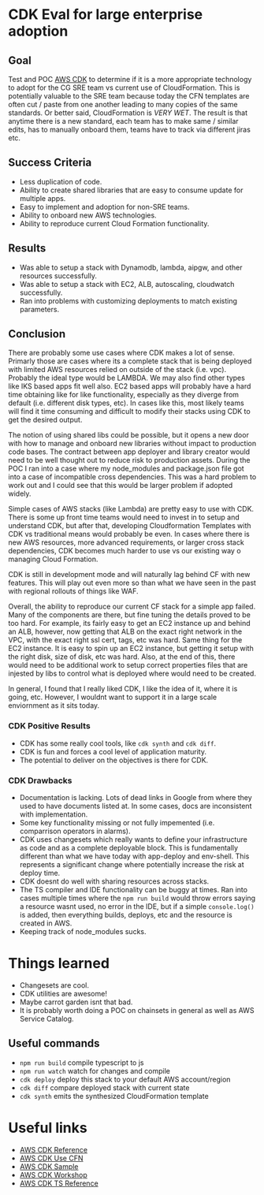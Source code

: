 # CDK Eval for large enterprise adoption

## Goal
Test and POC [AWS CDK](https://github.com/awslabs/aws-cdk) to determine if it is a more appropriate technology to adopt for the CG SRE team vs current use of CloudFormation.  This is potentially valuable to the SRE team because today the CFN templates are often cut / paste from one another leading to many copies of the same standards.  Or better said, CloudFormation is _VERY_ _WET_.  The result is that anytime there is a new standard, each team has to make same / similar edits, has to manually  onboard them, teams have to track via different jiras etc.  

## Success Criteria

* Less duplication of code.  
* Ability to create shared libraries that are easy to consume update for multiple apps.
* Easy to implement and adoption for non-SRE teams.
* Ability to onboard new AWS technologies.
* Ability to reproduce current Cloud Formation functionality.

## Results

* Was able to setup a stack with Dynamodb, lambda, aipgw, and other resources successfully.
* Was able to setup a stack with EC2, ALB, autoscaling, cloudwatch successfully. 
* Ran into problems with customizing deployments to match existing parameters.

## Conclusion

There are probably some use cases where CDK makes a lot of sense.  Primarly those are cases where its a complete stack that is being deployed with limited AWS resources relied on outside of the stack (i.e. vpc).  Probably the ideal type would be LAMBDA.  We may also find other types like IKS based apps fit well also.  EC2 based apps will probably have a hard time obtaining like for like functionality, especially as they diverge from default (i.e. different disk types, etc).  In cases like this, most likely teams will find it time consuming and difficult to modify their stacks using CDK to get the desired output.

The notion of using shared libs could be possible, but it opens a new door with how to manage and onboard new libraries without impact to production code bases.  The contract between app deployer and library creator would need to be well thought out to reduce risk to production assets.  During the POC I ran into a case where my node_modules and package.json file got into a case of incompatible cross dependencies.  This was a hard problem to work out and I could see that this would be larger problem if adopted widely.

Simple cases of AWS stacks (like Lambda) are pretty easy to use with CDK.  There is some up front time teams would need to invest in to setup and understand CDK, but after that, developing Cloudformation Templates with CDK vs traditional means would probably be even.  In cases where there is new AWS resources, more advanced requirements, or larger cross stack dependencies, CDK becomes much harder to use vs our existing way o managing Cloud Formation.

CDK is still in development mode and will naturally lag behind CF with new features.  This will play out even more so than what we have seen in the past with regional rollouts of things like WAF.  

Overall, the ability to reproduce our current CF stack for a simple app failed.  Many of the components are there, but fine tuning the details proved to be too hard.  For example, its fairly easy to get an EC2 instance up and behind an ALB, however, now getting that ALB on the exact right network in the VPC, with the exact right ssl cert, tags, etc was hard.  Same thing for the EC2 instance.  It is easy to spin up an EC2 instance, but getting it setup with the right disk, size of disk, etc was hard.  Also, at the end of this, there would need to be additional work to setup correct properties files that are injested by libs to control what is deployed where would need to be created.  

In general, I found that I really liked CDK, I like the idea of it, where it is going, etc.  However, I wouldnt want to support it in a large scale enviornment as it sits today.

### CDK Positive Results

* CDK has some really cool tools, like `cdk synth` and `cdk diff`.  
* CDK is fun and forces a cool level of application maturity.
* The potential to deliver on the objectives is there for CDK.

### CDK Drawbacks

* Documentation is lacking.  Lots of dead links in Google from where they used to have documents listed at.  In  some cases, docs are inconsistent with implementation.
* Some key functionality missing or not fully impemented (i.e. comparrison operators in alarms).
* CDK uses changesets which really wants to define your infrastructure as code and as a complete deployable block.  This is fundamentally different than what we have today with app-deploy and env-shell.  This represents a significant change where potentially increase the risk at deploy time.
* CDK doesnt do well with sharing resources across stacks.
* The TS compiler and IDE functionality can be buggy at times.  Ran into cases multiple times where the `npm run build` would throw errors saying a resource wasnt used, no error in the IDE, but if a simple `console.log()` is added, then everything builds, deploys, etc and the resource is created in AWS.
* Keeping track of node_modules sucks. 

# Things learned

* Changesets are cool.
* CDK utilities are awesome!
* Maybe carrot garden isnt that bad.
* It is probably worth doing a POC on chainsets in general as well as AWS Service Catalog.

## Useful commands

 * `npm run build`   compile typescript to js
 * `npm run watch`   watch for changes and compile
 * `cdk deploy`      deploy this stack to your default AWS account/region
 * `cdk diff`        compare deployed stack with current state
 * `cdk synth`       emits the synthesized CloudFormation template

# Useful links

* [AWS CDK Reference](https://docs.aws.amazon.com/cdk/latest/guide/reference.html)
* [AWS CDK Use CFN](https://docs.aws.amazon.com/cdk/latest/guide/use_cfn_template.html)
* [AWS CDK Sample](https://github.com/aws-samples/aws-cdk-examples/blob/master/typescript/application-load-balancer/index.ts)
* [AWS CDK Workshop](https://cdkworkshop.com/20-create-project/200-watch.html)
* [AWS CDK TS Reference](https://docs.aws.amazon.com/cdk/api/latest/typescript/api/index.html)

